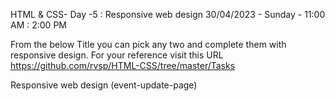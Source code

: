 HTML & CSS- Day -5 : Responsive web design
30/04/2023 - Sunday - 11:00 AM : 2:00 PM

From the below Title you can pick any two and complete them with responsive design. For your reference visit this URL https://github.com/rvsp/HTML-CSS/tree/master/Tasks

Responsive web design (event-update-page)
